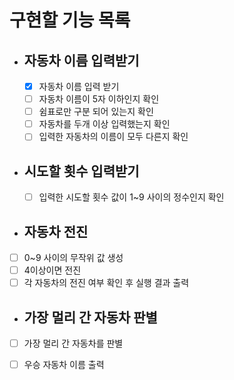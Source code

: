 # 구현할 기능 목록

- ## 자동차 이름 입력받기

  - [x] 자동차 이름 입력 받기
  - [ ] 자동차 이름이 5자 이하인지 확인
  - [ ] 쉼표로만 구분 되어 있는지 확인
  - [ ] 자동차를 두개 이상 입력했는지 확인
  - [ ] 입력한 자동차의 이름이 모두 다른지 확인

- ## 시도할 횟수 입력받기

  - [ ] 입력한 시도할 횟수 값이 1~9 사이의 정수인지 확인

- ## 자동차 전진

- [ ] 0~9 사이의 무작위 값 생성
- [ ] 4이상이면 전진
- [ ] 각 자동차의 전진 여부 확인 후 실행 결과 출력

- ## 가장 멀리 간 자동차 판별

- [ ] 가장 멀리 간 자동차를 판별

- [ ] 우승 자동차 이름 출력
